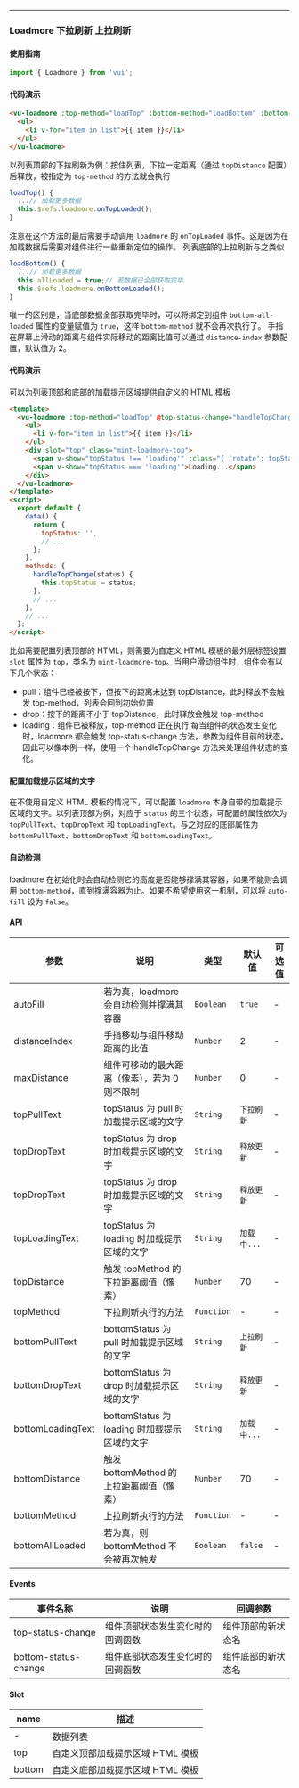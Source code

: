 --------

### Loadmore 下拉刷新 上拉刷新

#### 使用指南
``` javascript
import { Loadmore } from 'vui';
```

#### 代码演示

```html
<vu-loadmore :top-method="loadTop" :bottom-method="loadBottom" :bottom-all-loaded="allLoaded" ref="loadmore">
  <ul>
    <li v-for="item in list">{{ item }}</li>
  </ul>
</vu-loadmore>
```

以列表顶部的下拉刷新为例：按住列表，下拉一定距离（通过 `topDistance` 配置）后释放，被指定为 `top-method` 的方法就会执行

```javascript
loadTop() {
  ...// 加载更多数据
  this.$refs.loadmore.onTopLoaded();
}
```
注意在这个方法的最后需要手动调用 `loadmore` 的 `onTopLoaded` 事件。这是因为在加载数据后需要对组件进行一些重新定位的操作。
列表底部的上拉刷新与之类似

```javascript
loadBottom() {
  ...// 加载更多数据
  this.allLoaded = true;// 若数据已全部获取完毕
  this.$refs.loadmore.onBottomLoaded();
}
```


唯一的区别是，当底部数据全部获取完毕时，可以将绑定到组件 `bottom-all-loaded` 属性的变量赋值为 `true`，这样 `bottom-method` 就不会再次执行了。
手指在屏幕上滑动的距离与组件实际移动的距离比值可以通过 `distance-index` 参数配置，默认值为 2。


#### 代码演示

可以为列表顶部和底部的加载提示区域提供自定义的 HTML 模板

```html
<template>
  <vu-loadmore :top-method="loadTop" @top-status-change="handleTopChange">
    <ul>
      <li v-for="item in list">{{ item }}</li>
    </ul>
    <div slot="top" class="mint-loadmore-top">
      <span v-show="topStatus !== 'loading'" :class="{ 'rotate': topStatus === 'drop' }">↓</span>
      <span v-show="topStatus === 'loading'">Loading...</span>
    </div>
  </vu-loadmore>
</template>
<script>
  export default {
    data() {
      return {
        topStatus: '',
        // ...
      };
    },
    methods: {
      handleTopChange(status) {
        this.topStatus = status;
      },
      // ...
    },
    // ...
  };
</script>
```

比如需要配置列表顶部的 HTML，则需要为自定义 HTML 模板的最外层标签设置 `slot` 属性为 `top`，类名为 `mint-loadmore-top`。当用户滑动组件时，组件会有以下几个状态：

* pull：组件已经被按下，但按下的距离未达到 topDistance，此时释放不会触发 top-method，列表会回到初始位置
* drop：按下的距离不小于 topDistance，此时释放会触发 top-method
* loading：组件已被释放，top-method 正在执行 每当组件的状态发生变化时，loadmore 都会触发 top-status-change 方法，参数为组件目前的状态。因此可以像本例一样，使用一个 handleTopChange 方法来处理组件状态的变化。


#### 配置加载提示区域的文字

在不使用自定义 HTML 模板的情况下，可以配置 `loadmore` 本身自带的加载提示区域的文字。以列表顶部为例，对应于 `status` 的三个状态，可配置的属性依次为 `topPullText`、`topDropText` 和 `topLoadingText`。与之对应的底部属性为 `bottomPullText`、`bottomDropText` 和 `bottomLoadingText`。

#### 自动检测

loadmore 在初始化时会自动检测它的高度是否能够撑满其容器，如果不能则会调用 `bottom-method`，直到撑满容器为止。如果不希望使用这一机制，可以将 `auto-fill` 设为 `false`。

#### API

| 参数 | 说明 | 类型 | 默认值 | 可选值 |
|-----------|-----------|-----------|-------------|-------------|
| autoFill | 若为真，loadmore 会自动检测并撑满其容器 | `Boolean` | `true` | - |
| distanceIndex | 手指移动与组件移动距离的比值	 | `Number` | 2 | - |
| maxDistance | 组件可移动的最大距离（像素），若为 0 则不限制 | `Number` | 0 | - |
| topPullText | topStatus 为 pull 时加载提示区域的文字	 | `String` | `下拉刷新` | - |
| topDropText | topStatus 为 drop 时加载提示区域的文字 | `String` | `释放更新` | - |
| topDropText | topStatus 为 drop 时加载提示区域的文字 | `String` | `释放更新` | - |
| topLoadingText | topStatus 为 loading 时加载提示区域的文字 | `String` | `加载中...` | - |
| topDistance | 触发 topMethod 的下拉距离阈值（像素） | `Number` | 70 | - |
| topMethod | 下拉刷新执行的方法		 | `Function` | - | - |
| bottomPullText | bottomStatus 为 pull 时加载提示区域的文字 | `String` | `上拉刷新` | - |
| bottomDropText | bottomStatus 为 drop 时加载提示区域的文字	 | `String` | `释放更新` | - |
| bottomLoadingText | bottomStatus 为 loading 时加载提示区域的文字 | `String` | `加载中...` | - |
| bottomDistance | 触发 bottomMethod 的上拉距离阈值（像素） | `Number` | 70 | - |
| bottomMethod | 上拉刷新执行的方法 | `Function` | - | - |
| bottomAllLoaded | 若为真，则 bottomMethod 不会被再次触发 | `Boolean` | `false` | - |


#### Events

| 事件名称 | 说明 | 回调参数 |
|-----------|-----------|-----------|
| top-status-change | 组件顶部状态发生变化时的回调函数 | 组件顶部的新状态名 |
| bottom-status-change | 组件底部状态发生变化时的回调函数 | 组件底部的新状态名 |

#### Slot

| name | 描述 |
|-----------|-----------|
| - | 数据列表 |
| top | 自定义顶部加载提示区域 HTML 模板 |
| bottom | 自定义底部加载提示区域 HTML 模板 |
